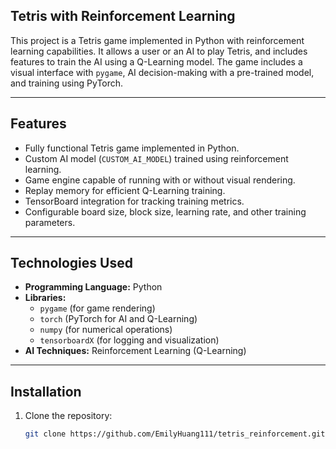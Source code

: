 
## Tetris with Reinforcement Learning

This project is a Tetris game implemented in Python with reinforcement learning capabilities. It allows a user or an AI to play Tetris, and includes features to train the AI using a Q-Learning model. The game includes a visual interface with `pygame`, AI decision-making with a pre-trained model, and training using PyTorch.

---

## Features

- Fully functional Tetris game implemented in Python.
- Custom AI model (`CUSTOM_AI_MODEL`) trained using reinforcement learning.
- Game engine capable of running with or without visual rendering.
- Replay memory for efficient Q-Learning training.
- TensorBoard integration for tracking training metrics.
- Configurable board size, block size, learning rate, and other training parameters.

---

## Technologies Used

- **Programming Language:** Python
- **Libraries:**
  - `pygame` (for game rendering)
  - `torch` (PyTorch for AI and Q-Learning)
  - `numpy` (for numerical operations)
  - `tensorboardX` (for logging and visualization)
- **AI Techniques:** Reinforcement Learning (Q-Learning)

---

## Installation

1. Clone the repository:
   ```bash
   git clone https://github.com/EmilyHuang111/tetris_reinforcement.git

